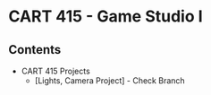 # CART 415 - Game Studio I


## Contents

- CART 415 Projects
  - [Lights, Camera Project] - Check Branch
